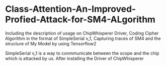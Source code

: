# Class-Attention-An-Improved-Profied-Attack-for-SM4-ALgorithm
Including the description of usage on ChipWhisperer Driver, Coding Cipher Algorithm in the format of SimpleSerial v_1, Capturing traces of SM4 and the structure of My Model by using Tensorflow2 

SimpleSerial v_1 is a way to conmmunicate between the scope and the chip which is attacked by us. After installing the Driver of ChipWhisperer
